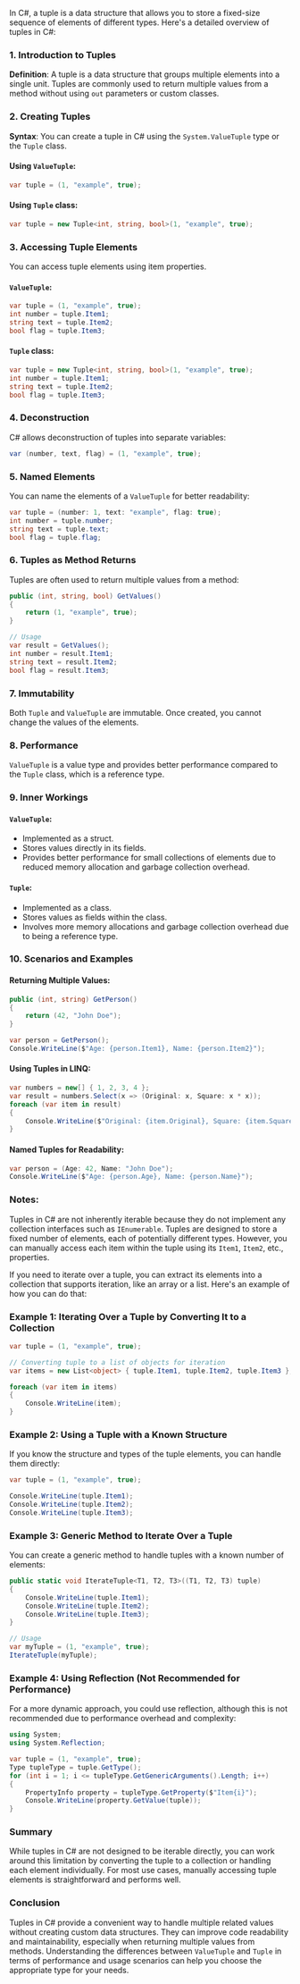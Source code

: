 In C#, a tuple is a data structure that allows you to store a fixed-size sequence of elements of different types. Here's a detailed overview of tuples in C#:

### 1. Introduction to Tuples

**Definition**: A tuple is a data structure that groups multiple elements into a single unit. Tuples are commonly used to return multiple values from a method without using `out` parameters or custom classes.

### 2. Creating Tuples

**Syntax**: You can create a tuple in C# using the `System.ValueTuple` type or the `Tuple` class.

#### Using `ValueTuple`:
```csharp
var tuple = (1, "example", true);
```

#### Using `Tuple` class:
```csharp
var tuple = new Tuple<int, string, bool>(1, "example", true);
```

### 3. Accessing Tuple Elements

You can access tuple elements using item properties.

#### `ValueTuple`:
```csharp
var tuple = (1, "example", true);
int number = tuple.Item1;
string text = tuple.Item2;
bool flag = tuple.Item3;
```

#### `Tuple` class:
```csharp
var tuple = new Tuple<int, string, bool>(1, "example", true);
int number = tuple.Item1;
string text = tuple.Item2;
bool flag = tuple.Item3;
```

### 4. Deconstruction

C# allows deconstruction of tuples into separate variables:
```csharp
var (number, text, flag) = (1, "example", true);
```

### 5. Named Elements

You can name the elements of a `ValueTuple` for better readability:
```csharp
var tuple = (number: 1, text: "example", flag: true);
int number = tuple.number;
string text = tuple.text;
bool flag = tuple.flag;
```

### 6. Tuples as Method Returns

Tuples are often used to return multiple values from a method:
```csharp
public (int, string, bool) GetValues()
{
    return (1, "example", true);
}

// Usage
var result = GetValues();
int number = result.Item1;
string text = result.Item2;
bool flag = result.Item3;
```

### 7. Immutability

Both `Tuple` and `ValueTuple` are immutable. Once created, you cannot change the values of the elements.

### 8. Performance

`ValueTuple` is a value type and provides better performance compared to the `Tuple` class, which is a reference type. 

### 9. Inner Workings

#### `ValueTuple`:
- Implemented as a struct.
- Stores values directly in its fields.
- Provides better performance for small collections of elements due to reduced memory allocation and garbage collection overhead.

#### `Tuple`:
- Implemented as a class.
- Stores values as fields within the class.
- Involves more memory allocations and garbage collection overhead due to being a reference type.

### 10. Scenarios and Examples

#### Returning Multiple Values:
```csharp
public (int, string) GetPerson()
{
    return (42, "John Doe");
}

var person = GetPerson();
Console.WriteLine($"Age: {person.Item1}, Name: {person.Item2}");
```

#### Using Tuples in LINQ:
```csharp
var numbers = new[] { 1, 2, 3, 4 };
var result = numbers.Select(x => (Original: x, Square: x * x));
foreach (var item in result)
{
    Console.WriteLine($"Original: {item.Original}, Square: {item.Square}");
}
```

#### Named Tuples for Readability:
```csharp
var person = (Age: 42, Name: "John Doe");
Console.WriteLine($"Age: {person.Age}, Name: {person.Name}");
```

### Notes:

Tuples in C# are not inherently iterable because they do not implement any collection interfaces such as `IEnumerable`. Tuples are designed to store a fixed number of elements, each of potentially different types. However, you can manually access each item within the tuple using its `Item1`, `Item2`, etc., properties. 

If you need to iterate over a tuple, you can extract its elements into a collection that supports iteration, like an array or a list. Here's an example of how you can do that:

### Example 1: Iterating Over a Tuple by Converting It to a Collection
```csharp
var tuple = (1, "example", true);

// Converting tuple to a list of objects for iteration
var items = new List<object> { tuple.Item1, tuple.Item2, tuple.Item3 };

foreach (var item in items)
{
    Console.WriteLine(item);
}
```

### Example 2: Using a Tuple with a Known Structure
If you know the structure and types of the tuple elements, you can handle them directly:
```csharp
var tuple = (1, "example", true);

Console.WriteLine(tuple.Item1);
Console.WriteLine(tuple.Item2);
Console.WriteLine(tuple.Item3);
```

### Example 3: Generic Method to Iterate Over a Tuple
You can create a generic method to handle tuples with a known number of elements:
```csharp
public static void IterateTuple<T1, T2, T3>((T1, T2, T3) tuple)
{
    Console.WriteLine(tuple.Item1);
    Console.WriteLine(tuple.Item2);
    Console.WriteLine(tuple.Item3);
}

// Usage
var myTuple = (1, "example", true);
IterateTuple(myTuple);
```

### Example 4: Using Reflection (Not Recommended for Performance)
For a more dynamic approach, you could use reflection, although this is not recommended due to performance overhead and complexity:
```csharp
using System;
using System.Reflection;

var tuple = (1, "example", true);
Type tupleType = tuple.GetType();
for (int i = 1; i <= tupleType.GetGenericArguments().Length; i++)
{
    PropertyInfo property = tupleType.GetProperty($"Item{i}");
    Console.WriteLine(property.GetValue(tuple));
}
```

### Summary
While tuples in C# are not designed to be iterable directly, you can work around this limitation by converting the tuple to a collection or handling each element individually. For most use cases, manually accessing tuple elements is straightforward and performs well.


### Conclusion

Tuples in C# provide a convenient way to handle multiple related values without creating custom data structures. They can improve code readability and maintainability, especially when returning multiple values from methods. Understanding the differences between `ValueTuple` and `Tuple` in terms of performance and usage scenarios can help you choose the appropriate type for your needs.
